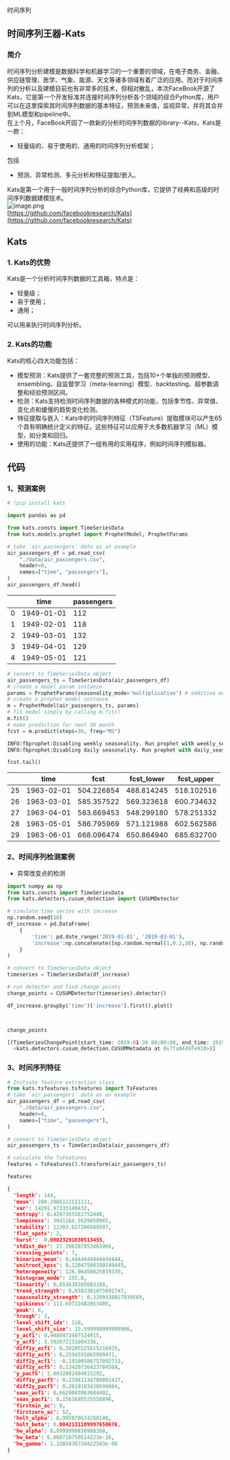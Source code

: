 时间序列
<a name="KKNVj"></a>
## 时间序列王器-Kats
<a name="pvQvO"></a>
### 简介
时间序列分析建模是数据科学和机器学习的一个重要的领域，在电子商务、金融、供应链管理、医学、气象、能源、天文等诸多领域有着广泛的应用。而对于时间序列的分析以及建模目前也有非常多的技术，但相对散乱，本次FaceBook开源了Kats，它是第一个开发标准并连接时间序列分析各个领域的综合Python库，用户可以在这里探索其时间序列数据的基本特征，预测未来值，监视异常，并将其合并到ML模型和pipeline中。<br />在上个月，FaceBook开园了一款新的分析时间序列数据的library--Kats，Kats是一款：

- 轻量级的、易于使用的、通用的时间序列分析框架；

包括

- 预测、异常检测、多元分析和特征提取/嵌入。

Kats是第一个用于一般时间序列分析的综合Python库，它提供了经典和高级的时间序列数据建模技术。<br />![image.png](https://cdn.nlark.com/yuque/0/2021/png/396745/1628659435879-6d12f068-1477-4ca6-8521-78b0642265e3.png#clientId=ud3ad0df2-65c0-4&from=paste&height=123&id=u172a9832&originHeight=370&originWidth=2096&originalType=binary&ratio=1&size=66947&status=done&style=none&taskId=u86f7b37b-6913-4aae-a2bd-41b90672236&width=698.6666666666666)<br />[https://github.com/facebookresearch/Kats](https://github.com/facebookresearch/Kats)
<a name="W3Kuj"></a>
## Kats
<a name="WR88E"></a>
### 1. Kats的优势
Kats是一个分析时间序列数据的工具箱，特点是：

- 轻量级；
- 易于使用；
- 通用；

可以用来执行时间序列分析。
<a name="DSwFB"></a>
### 2. Kats的功能
Kats的核心四大功能包括：

- 模型预测：Kats提供了一套完整的预测工具，包括10+个单独的预测模型、ensembling、自监督学习（meta-learning）模型、backtesting、超参数调整和经验预测区间。
- 检测：Kats支持检测时间序列数据的各种模式的功能，包括季节性、异常值、变化点和缓慢的趋势变化检测。
- 特征提取与嵌入：Kats中的时间序列特征（TSFeature）提取模块可以产生65个具有明确统计定义的特征，这些特征可以应用于大多数机器学习（ML）模型，如分类和回归。
- 使用的功能：Kats还提供了一组有用的实用程序，例如时间序列模拟器。
<a name="jlNOS"></a>
## 代码
<a name="X95ey"></a>
### 1、预测案例
```python
# !pip install kats

import pandas as pd

from kats.consts import TimeSeriesData
from kats.models.prophet import ProphetModel, ProphetParams

# take `air_passengers` data as an example
air_passengers_df = pd.read_csv(
    "./data/air_passengers.csv",
    header=0,
    names=["time", "passengers"],
)
air_passengers_df.head()
```
| <br /> | time | passengers |
| --- | --- | --- |
| 0 | 1949-01-01 | 112 |
| 1 | 1949-02-01 | 118 |
| 2 | 1949-03-01 | 132 |
| 3 | 1949-04-01 | 129 |
| 4 | 1949-05-01 | 121 |

```python
# convert to TimeSeriesData object
air_passengers_ts = TimeSeriesData(air_passengers_df)
# create a model param instance
params = ProphetParams(seasonality_mode='multiplicative') # additive mode gives worse results
# create a prophet model instance
m = ProphetModel(air_passengers_ts, params)
# fit model simply by calling m.fit()
m.fit()
# make prediction for next 30 month
fcst = m.predict(steps=30, freq="MS")

INFO:fbprophet:Disabling weekly seasonality. Run prophet with weekly_seasonality=True to override this.
INFO:fbprophet:Disabling daily seasonality. Run prophet with daily_seasonality=True to override this.

fcst.tail()
```
| <br /> | time | fcst | fcst_lower | fcst_upper |
| --- | --- | --- | --- | --- |
| 25 | 1963-02-01 | 504.226854 | 488.814245 | 518.102516 |
| 26 | 1963-03-01 | 585.357522 | 569.323618 | 600.734632 |
| 27 | 1963-04-01 | 563.669453 | 548.299180 | 578.251332 |
| 28 | 1963-05-01 | 586.795969 | 571.121988 | 602.562586 |
| 29 | 1963-06-01 | 668.096474 | 650.864940 | 685.632700 |

<a name="Xs5m6"></a>
### 2、时间序列检测案例

- 异常改变点的检测
```python
import numpy as np
from kats.consts import TimeSeriesData
from kats.detectors.cusum_detection import CUSUMDetector

# simulate time series with increase
np.random.seed(10)
df_increase = pd.DataFrame(
    {
        'time': pd.date_range('2019-01-01', '2019-03-01'),
        'increase':np.concatenate([np.random.normal(1,0.2,30), np.random.normal(2,0.2,30)]),
    }
)

# convert to TimeSeriesData object
timeseries = TimeSeriesData(df_increase)

# run detector and find change points
change_points = CUSUMDetector(timeseries).detector()

df_increase.groupby('time')['increase'].first().plot()



change_points

[(TimeSeriesChangePoint(start_time: 2019-01-30 00:00:00, end_time: 2019-01-30 00:00:00, confidence: 1.0),
  <kats.detectors.cusum_detection.CUSUMMetadata at 0x7fa9449fe910>)]
```
<a name="CHd4s"></a>
### 3、时间序列特征
```python
# Initiate feature extraction class
from kats.tsfeatures.tsfeatures import TsFeatures
# take `air_passengers` data as an example
air_passengers_df = pd.read_csv(
    "./data/air_passengers.csv",
    header=0,
    names=["time", "passengers"],
)

# convert to TimeSeriesData object
air_passengers_ts = TimeSeriesData(air_passengers_df)

# calculate the TsFeatures
features = TsFeatures().transform(air_passengers_ts) 

features
```
```json
{
  'length': 144,
  'mean': 280.2986111111111,
  'var': 14291.97333140432,
  'entropy': 0.4287365561752448,
  'lumpiness': 3041164.5629058965,
  'stability': 12303.627266589507,
  'flat_spots': 2,
  'hurst': -0.08023291030513455,
  'std1st_der': 27.206287853461966,
  'crossing_points': 7,
  'binarize_mean': 0.4444444444444444,
  'unitroot_kpss': 0.12847508180149445,
  'heterogeneity': 126.06450625819339,
  'histogram_mode': 155.8,
  'linearity': 0.853638165603188,
  'trend_strength': 0.9383301875692747,
  'seasonality_strength': 0.3299338017939569,
  'spikiness': 111.69732482853489,
  'peak': 6,
  'trough': 3,
  'level_shift_idx': 118,
  'level_shift_size': 15.599999999999966,
  'y_acf1': 0.9480473407524915,
  'y_acf5': 3.392072131604336,
  'diff1y_acf1': 0.30285525815216935,
  'diff1y_acf5': 0.2594591065999471,
  'diff2y_acf1': -0.19100586757092733,
  'diff2y_acf5': 0.13420736423784568,
  'y_pacf5': 1.0032882494015292,
  'diff1y_pacf5': 0.21941234780081417,
  'diff2y_pacf5': 0.2610103428699484,
  'seas_acf1': 0.6629043863684492,
  'seas_pacf1': 0.1561695525558896,
  'firstmin_ac': 8,
  'firstzero_ac': 52,
  'holt_alpha': 0.995070674288148,
  'holt_beta': 0.0042131109997650676,
  'hw_alpha': 0.9999999850988388,
  'hw_beta': 6.860710750514223e-16,
  'hw_gamma': 1.3205838720422503e-08
}
```
